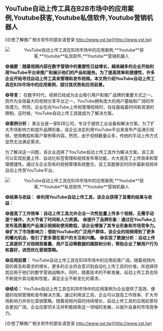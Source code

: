## **YouTube自动上传工具在B2B市场中的应用案例,**Youtube**获客,**Youtube**私信软件,**Youtube**营销机器人**

[😍想了解推广相关软件的朋友请登录 http://www.vst.tw](http://www.vst.tw)

 <center><img src="https://vst.tw/MP4/tuiguang/png/0.png" alt="YouTube自动上传工具在B2B市场中的应用案例,**Youtube**获客,**Youtube**私信软件,**Youtube**营销机器人"></center>

**😄摘要：随着视频内容在数字营销中的重要性日益增长，越来越多的企业开始利用YouTube平台来推广和展示他们的产品和服务。为了提高效率和便捷性，许多企业开始寻找自动上传工具来管理和发布视频。本文将介绍YouTube自动上传工具在B2B市场中的应用案例，探讨其优势和应用前景。**

**😄导言：**
在数字时代，视频已经成为企业吸引用户和推广品牌的重要方式之一。而作为全球最大的视频分享平台之一，YouTube拥有庞大的用户基础和广阔的市场潜力。然而，企业在向YouTube上传和管理视频时，往往面临着时间和资源的限制。这时候，YouTube自动上传工具就成为了解决方案。

**😄案例分析：**
某企业是一家B2B公司，专注于提供工业设备和解决方案。为了扩大市场影响力和提升品牌形象，该企业决定利用YouTube平台来发布产品演示视频、使用教程和客户案例等内容。然而，由于视频数量众多，传统的手动上传方式显然无法满足需求。

为了解决这一问题，该企业选择了YouTube自动上传工具作为解决方案。该工具可以实现批量上传、自动化标签管理和视频发布等功能，大大提高了上传效率和管理便捷性。通过与企业现有的视频管理系统整合，该工具能够实时同步最新视频并自动上传至YouTube平台。

 <center><img src="https://vst.tw/MP4/tuiguang/png/2.png" alt="YouTube自动上传工具在B2B市场中的应用案例,**Youtube**获客,**Youtube**私信软件,**Youtube**营销机器人"></center>

**😄结果与收益：**
**😄利用YouTube自动上传工具，该企业获得了显著的结果与收益：**

**😄提高了工作效率：自动上传工具允许企业一次性批量上传多个视频，无需手动逐个操作，大大节省了时间和人力资源。**
**😄提升了品牌形象：通过在YouTube上发布高质量的产品演示视频和使用教程，该企业增强了其专业形象和市场竞争力。**
**😄扩大了市场影响力：借助YouTube的广泛用户群体，该企业的视频得到了更多的曝光机会，吸引了更多潜在客户的关注和兴趣。**
**😄实现了数据分析：自动上传工具提供了对视频观看量、用户互动等数据的跟踪和分析，帮助企业了解用户行为和喜好，进而优化营销策略。**

**😄应用前景：**
YouTube自动上传工具在B2B市场中的应用前景广阔。随着视频内容的普及和需求的增长，更多的企业将会意识到自动化上传工具的价值，并选择将其应用于他们的数字营销战略中。同时，随着技术的不断发展，自动上传工具也将不断提升其功能和性能，满足企业不断变化的需求。

**😄结论：**
YouTube自动上传工具在B2B市场中的应用案例为企业提供了高效、便捷的视频管理和发布解决方案。通过利用该工具，企业可以提高工作效率、扩大市场影响力并优化营销策略。随着视频内容的持续增长，自动上传工具的应用前景将会更加广阔。企业应密切关注并积极探索这一领域的发展，以提升自身的市场竞争力。

[😍想了解推广相关软件的朋友请登录 http://www.vst.tw](http://www.vst.tw)



